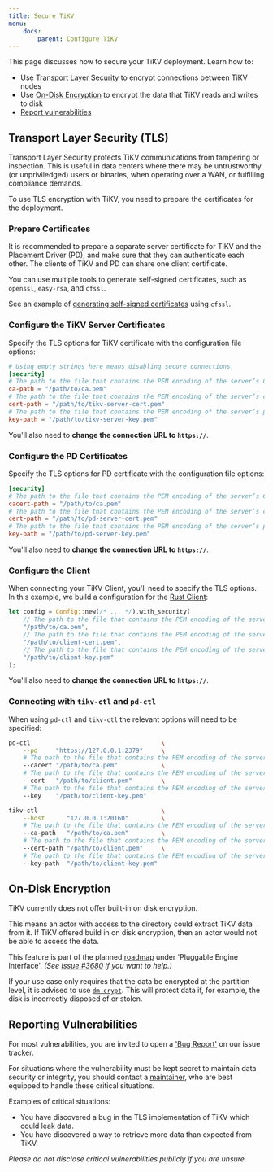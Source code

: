 ```yaml
---
title: Secure TiKV
menu:
    docs:
        parent: Configure TiKV
---
```


This page discusses how to secure your TiKV deployment. Learn how to:

* Use [Transport Layer Security](#transport-layer-security-tls) to encrypt connections between TiKV nodes
* Use [On-Disk Encryption](#on-disk-encryption) to encrypt the data that TiKV reads and writes to disk
* [Report vulnerabilities](#reporting-vulnerabilities)

## Transport Layer Security (TLS)

Transport Layer Security protects TiKV communications from tampering or inspection. This is useful in data centers where there may be untrustworthy (or unpriviledged) users or binaries, when operating over a WAN, or fulfilling compliance demands.

To use TLS encryption with TiKV, you need to prepare the certificates for the deployment.

### Prepare Certificates

It is recommended to prepare a separate server certificate for TiKV and the Placement Driver (PD), and make sure that they can authenticate each other. The clients of TiKV and PD can share one client certificate.

You can use multiple tools to generate self-signed certificates, such as `openssl`, `easy-rsa`, and `cfssl`.

See an example of [generating self-signed certificates](https://github.com/pingcap/docs/blob/master/op-guide/generate-self-signed-certificates.md) using `cfssl`.

### Configure the TiKV Server Certificates

Specify the TLS options for TiKV certificate with the configuration file options:

```toml
# Using empty strings here means disabling secure connections.
[security]
# The path to the file that contains the PEM encoding of the server’s CA certificates.
ca-path = "/path/to/ca.pem"
# The path to the file that contains the PEM encoding of the server’s certificate chain.
cert-path = "/path/to/tikv-server-cert.pem"
# The path to the file that contains the PEM encoding of the server’s private key.
key-path = "/path/to/tikv-server-key.pem"
```

You'll also need to **change the connection URL to `https://`**.

### Configure the PD Certificates

Specify the TLS options for PD certificate with the configuration file options:

```toml
[security]
# The path to the file that contains the PEM encoding of the server’s CA certificates.
cacert-path = "/path/to/ca.pem"
# The path to the file that contains the PEM encoding of the server’s certificate chain.
cert-path = "/path/to/pd-server-cert.pem"
# The path to the file that contains the PEM encoding of the server’s private key.
key-path = "/path/to/pd-server-key.pem"
```

You'll also need to **change the connection URL to `https://`**.

### Configure the Client

When connecting your TiKV Client, you'll need to specify the TLS options. In this example, we build a configuration for the [Rust Client](https://github.com/tikv/client-rust):

```rust
let config = Config::new(/* ... */).with_security(
    // The path to the file that contains the PEM encoding of the server’s CA certificates.
    "/path/to/ca.pem",
    // The path to the file that contains the PEM encoding of the server’s certificate chain.
    "/path/to/client-cert.pem",
    // The path to the file that contains the PEM encoding of the server’s private key.
    "/path/to/client-key.pem"
);
```

You'll also need to **change the connection URL to `https://`**.

### Connecting with `tikv-ctl` and `pd-ctl`

When using `pd-ctl` and `tikv-ctl` the relevant options will need to be specified:

```bash
pd-ctl                                    \
    --pd     "https://127.0.0.1:2379"     \
    # The path to the file that contains the PEM encoding of the server’s CA certificates.
    --cacert "/path/to/ca.pem"            \
    # The path to the file that contains the PEM encoding of the server’s certificate chain.
    --cert   "/path/to/client.pem"        \
    # The path to the file that contains the PEM encoding of the server’s private key.
    --key    "/path/to/client-key.pem"

tikv-ctl                                  \
    --host      "127.0.0.1:20160"         \
    # The path to the file that contains the PEM encoding of the server’s CA certificates.
    --ca-path   "/path/to/ca.pem"         \
    # The path to the file that contains the PEM encoding of the server’s certificate chain.
    --cert-path "/path/to/client.pem"     \
    # The path to the file that contains the PEM encoding of the server’s private key.
    --key-path  "/path/to/client-key.pem"
```

## On-Disk Encryption

TiKV currently does not offer built-in on disk encryption.

This means an actor with access to the directory could extract TiKV data from it. If TiKV offered build in on disk encryption, then an actor would not be able to access the data.

This feature is part of the planned [roadmap](https://github.com/tikv/tikv/blob/master/docs/ROADMAP.md#engine) under 'Pluggable Engine Interface'. *(See [Issue #3680](https://github.com/tikv/tikv/issues/3680) if you want to help.)*

If your use case only requires that the data be encrypted at the partition level, it is advised to use [`dm-crypt`](https://en.wikipedia.org/wiki/Dm-crypt). This will protect data if, for example, the disk is incorrectly disposed of or stolen.

## Reporting Vulnerabilities

For most vulnerabilities, you are invited to open a ['Bug Report'](https://github.com/tikv/tikv/issues/new?template=bug-report.md) on our issue tracker.

For situations where the vulnerability must be kept secret to maintain data security or integrity, you should contact a [maintainer](https://github.com/tikv/tikv/blob/master/MAINTAINERS.md), who are best equipped to handle these critical situations.

Examples of critical situations:

* You have discovered a bug in the TLS implementation of TiKV which could leak data.
* You have discovered a way to retrieve more data than expected from TiKV.

*Please do not disclose critical vulnerabilities publicly if you are unsure.*
